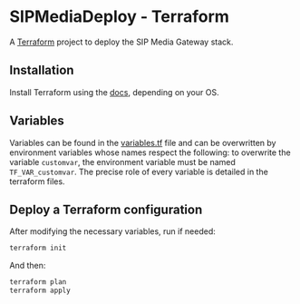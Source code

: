 # SIPMediaDeploy - Terraform

A [Terraform](https://www.terraform.io/docs) project to deploy the SIP Media Gateway stack.


## Installation

Install Terraform using the [docs](https://learn.hashicorp.com/tutorials/terraform/install-cli), depending on your OS.


## Variables

Variables can be found in the [variables.tf](./variables.tf) file and can be overwritten by environment variables whose names respect the following: to overwrite the variable `customvar`, the environment variable must be named `TF_VAR_customvar`. The precise role of every variable is detailed in the terraform files.


## Deploy a Terraform configuration

After modifying the necessary variables, run if needed:

```bash
terraform init
```

And then:

```bash
terraform plan
terraform apply
```
